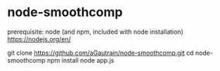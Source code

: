 # node-smoothcomp

prerequisite: node (and npm, included with node installation) https://nodejs.org/en/


git clone https://github.com/aGautrain/node-smoothcomp.git
cd node-smoothcomp
npm install
node app.js
